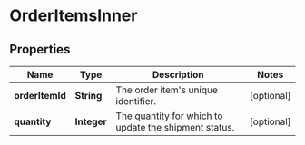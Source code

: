 # OrderItemsInner

## Properties
Name | Type | Description | Notes
------------ | ------------- | ------------- | -------------
**orderItemId** | **String** | The order item&#x27;s unique identifier. |  [optional]
**quantity** | **Integer** | The quantity for which to update the shipment status. |  [optional]
